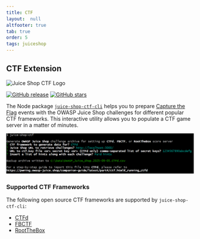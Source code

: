 ```yaml
---
title: CTF
layout:  null
altfooter: true
tab: true
order: 5
tags: juiceshop
---
```


## CTF Extension

![Juice Shop CTF Logo](https://raw.githubusercontent.com/juice-shop/juice-shop-ctf/master/images/JuiceShopCTF_Logo_100px.png)

[![GitHub release](https://img.shields.io/github/release/juice-shop/juice-shop-ctf.svg)](https://github.com/juice-shop/juice-shop-ctf/releases/latest)
[![GitHub stars](https://img.shields.io/github/stars/juice-shop/juice-shop-ctf.svg?label=GitHub%20%E2%98%85&style=flat)](https://github.com/juice-shop/juice-shop-ctf)

The Node package
[`juice-shop-ctf-cli`](https://www.npmjs.com/package/juice-shop-ctf-cli)
helps you to prepare
[Capture the Flag](https://en.wikipedia.org/wiki/Capture_the_flag#Computer_security)
events with the OWASP Juice Shop challenges for different popular CTF
frameworks. This interactive utility allows you to populate a CTF game
server in a matter of minutes.

![Juice Shop CLI in Powershell](https://raw.githubusercontent.com/juice-shop/juice-shop-ctf/master/images/juice-shop-ctf-cli.png)

### Supported CTF Frameworks

The following open source CTF frameworks are supported by
`juice-shop-ctf-cli`:

* [CTFd](https://github.com/CTFd/CTFd/releases/latest)
* [FBCTF](https://github.com/facebook/fbctf)
* [RootTheBox](https://github.com/moloch--/RootTheBox)
